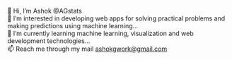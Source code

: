 👋 Hi, I’m Ashok @AGstats  
👀 I’m interested in developing web apps for solving practical problems and making predictions using machine learning...  
🌱 I’m currently learning machine learning, visualization and web development technologies...  
📫 Reach me through my mail ashokgwork@gmail.com

<!---
AGstats/AGstats is a ✨ special ✨ repository because its `README.md` (this file) appears on your GitHub profile.
You can click the Preview link to take a look at your changes.
--->
